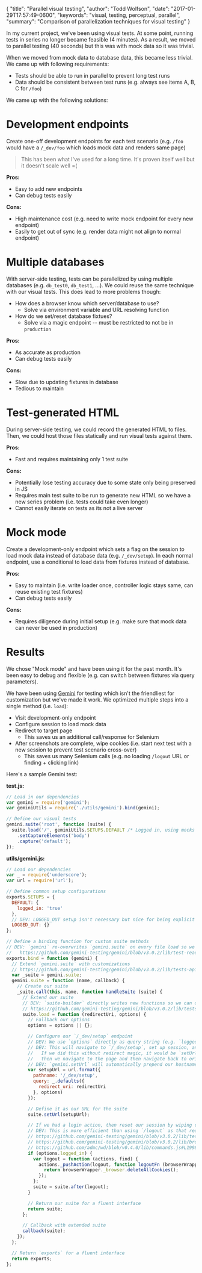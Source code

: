 {
  "title": "Parallel visual testing",
  "author": "Todd Wolfson",
  "date": "2017-01-29T17:57:49-0600",
  "keywords": "visual, testing, perceptual, parallel",
  "summary": "Comparison of parallelization techniques for visual testing"
}

In my current project, we've been using visual tests. At some point, running tests in series no longer became feasible (4 minutes). As a result, we moved to parallel testing (40 seconds) but this was with mock data so it was trivial.

When we moved from mock data to database data, this became less trivial. We came up with following requirements:

- Tests should be able to run in parallel to prevent long test runs
- Data should be consistent between test runs (e.g. always see items A, B, C for `/foo`)

We came up with the following solutions:

# Development endpoints
Create one-off development endpoints for each test scenario (e.g. `/foo` would have a `/_dev/foo` which loads mock data and renders same page)

> This has been what I've used for a long time. It's proven itself well but it doesn't scale well =(

**Pros:**

- Easy to add new endpoints
- Can debug tests easily

**Cons:**

- High maintenance cost (e.g. need to write mock endpoint for every new endpoint)
- Easily to get out of sync (e.g. render data might not align to normal endpoint)

# Multiple databases
With server-side testing, tests can be parallelized by using multiple databases (e.g. `db_test0`, `db_test1`, ...). We could reuse the same technique with our visual tests. This does lead to more problems though:

- How does a browser know which server/database to use?
    - Solve via environment variable and URL resolving function
- How do we set/reset database fixtues?
    - Solve via a magic endpoint -- must be restricted to not be in `production`

**Pros:**

- As accurate as production
- Can debug tests easily

**Cons:**

- Slow due to updating fixtures in database
- Tedious to maintain

# Test-generated HTML
During server-side testing, we could record the generated HTML to files. Then, we could host those files statically and run visual tests against them.

**Pros:**

- Fast and requires maintaining only 1 test suite

**Cons:**

- Potentially lose testing accuracy due to some state only being preserved in JS
- Requires main test suite to be run to generate new HTML so we have a new series problem (i.e. tests could take even longer)
- Cannot easily iterate on tests as its not a live server

# Mock mode
Create a development-only endpoint which sets a flag on the session to load mock data instead of database data (e.g. `/_dev/setup`). In each normal endpoint, use a conditional to load data from fixtures instead of database.

**Pros:**

- Easy to maintain (i.e. write loader once, controller logic stays same, can reuse existing test fixtures)
- Can debug tests easily

**Cons:**

- Requires diligence during initial setup (e.g. make sure that mock data can never be used in production)

# Results
We chose "Mock mode" and have been using it for the past month. It's been easy to debug and flexible (e.g. can switch between fixtures via query parameters).

We have been using [Gemini][] for testing which isn't the friendliest for customization but we've made it work. We optimized multiple steps into a single method (i.e. `load`):

- Visit development-only endpoint
- Configure session to load mock data
- Redirect to target page
    - This saves us an additional call/response for Selenium
- After screenshots are complete, wipe cookies (i.e. start next test with a new session to prevent test scenario cross-over)
    - This saves us many Selenium calls (e.g. no loading `/logout` URL or finding + clicking link)

[Gemini]: https://github.com/gemini-testing/gemini

Here's a sample Gemini test:

**test.js:**

```js
// Load in our dependencies
var gemini = require('gemini');
var geminiUtils = require('./utils/gemini').bind(gemini);

// Define our visual tests
gemini.suite('root', function (suite) {
  suite.load('/', geminiUtils.SETUPS.DEFAULT /* Logged in, using mocks */)
    .setCaptureElements('body')
    .capture('default');
});
```

**utils/gemini.js:**

```js
// Load our dependencies
var _ = require('underscore');
var url = require('url');

// Define common setup configurations
exports.SETUPS = {
  DEFAULT: {
    logged_in: 'true'
  },
  // DEV: LOGGED_OUT setup isn't necessary but nice for being explicit
  LOGGED_OUT: {}
};

// Define a binding function for custom suite methods
// DEV: `gemini` re-overwrites `gemini.suite` on every file load so we must use a `bind` method in every file
//   https://github.com/gemini-testing/gemini/blob/v3.0.2/lib/test-reader.js#L58
exports.bind = function (gemini) {
  // Extend `gemini.suite` with customizations
  // https://github.com/gemini-testing/gemini/blob/v3.0.2/lib/tests-api/index.js#L7-L40
  var _suite = gemini.suite;
  gemini.suite = function (name, callback) {
    // Create our suite
    _suite.call(this, name, function handleSuite (suite) {
      // Extend our suite
      // DEV: `suite-builder` directly writes new functions so we can do the same
      // https://github.com/gemini-testing/gemini/blob/v3.0.2/lib/tests-api/suite-builder.js
      suite.load = function (redirectUri, options) {
        // Fallback our options
        options = options || {};

        // Configure our `/_dev/setup` endpoint
        // DEV: We use `options` directly as query string (e.g. `logged_in: true` -> `?logged_in=true`)
        // DEV: This will navigate to `/_dev/setup`, set up session, and redirect to intended page
        //   If we did this without redirect magic, it would be `setUrl` navigating to original page
        //   then we navigate to the page and then navigate back to original page
        // DEV: `gemini.setUrl` will automatically prepend our hostname
        var setupUrl = url.format({
          pathname: '/_dev/setup',
          query: _.defaults({
            redirect_uri: redirectUri
          }, options)
        });

        // Define it as our URL for the suite
        suite.setUrl(setupUrl);

        // If we had a login action, then reset our session by wiping cookies
        // DEV: This is more efficient than using `/logout` as that requires navigation + finding element + clicking
        // https://github.com/gemini-testing/gemini/blob/v3.0.2/lib/tests-api/actions-builder.js#L76-L96
        // https://github.com/gemini-testing/gemini/blob/v3.0.2/lib/browser/index.js#L22-L73
        // https://github.com/admc/wd/blob/v0.4.0/lib/commands.js#L1998-L2010
        if (options.logged_in) {
          var logout = function (actions, find) {
            actions._pushAction(logout, function logoutFn (browserWrapper) {
              return browserWrapper._browser.deleteAllCookies();
            });
          };
          suite = suite.after(logout);
        }

        // Return our suite for a fluent interface
        return suite;
      };

      // Callback with extended suite
      callback(suite);
    });
  };

  // Return `exports` for a fluent interface
  return exports;
};
```
